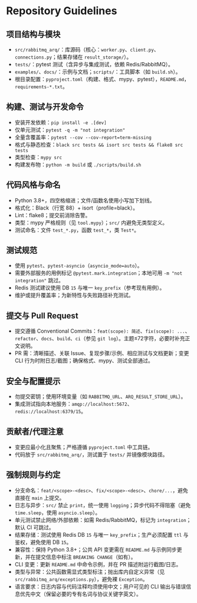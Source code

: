# Repository Guidelines

## 项目结构与模块
- `src/rabbitmq_arq/`：库源码（核心：`worker.py`、`client.py`、`connections.py`；结果存储在 `result_storage/`）。
- `tests/`：pytest 测试（含异步与集成测试，依赖 Redis/RabbitMQ）。
- `examples/`、`docs/`：示例与文档；`scripts/`：工具脚本（如 `build.sh`）。
- 根目录配置：`pyproject.toml`（构建、格式、mypy、pytest），`README.md`，`requirements-*.txt`。

## 构建、测试与开发命令
- 安装开发依赖：`pip install -e .[dev]`
- 仅单元测试：`pytest -q -m "not integration"`
- 全量含覆盖率：`pytest --cov --cov-report=term-missing`
- 格式与静态检查：`black src tests && isort src tests && flake8 src tests`
- 类型检查：`mypy src`
- 构建发布物：`python -m build` 或 `./scripts/build.sh`

## 代码风格与命名
- Python 3.8+，四空格缩进；文件/函数名使用小写加下划线。
- 格式化：Black（行宽 88）+ isort（profile=black）。
- Lint：flake8；提交前消除告警。
- 类型：mypy 严格规则（见 `tool.mypy`）；`src/` 内避免无类型定义。
- 测试命名：文件 `test_*.py`，函数 `test_*`，类 `Test*`。

## 测试规范
- 使用 `pytest`、`pytest-asyncio`（`asyncio_mode=auto`）。
- 需要外部服务的用例标记 `@pytest.mark.integration`；本地可用 `-m "not integration"` 跳过。
- Redis 测试建议使用 DB `15` 与唯一 `key_prefix`（参考现有用例）。
- 维护或提升覆盖率；为新特性与失败路径补充测试。

## 提交与 Pull Request
- 提交遵循 Conventional Commits：`feat(scope): 简述`、`fix(scope): ...`、`refactor`、`docs`、`build`、`ci`（参见 `git log`）。主题≤72字符，必要时补充正文说明。
- PR 需：清晰描述、关联 Issue、复现步骤/示例、相应测试与文档更新；变更 CLI 行为时附日志/截图；确保格式、mypy、测试全部通过。

## 安全与配置提示
- 勿提交密钥；使用环境变量（如 `RABBITMQ_URL`、`ARQ_RESULT_STORE_URL`）。
- 集成测试指向本地服务：`amqp://localhost:5672`、`redis://localhost:6379/15`。

## 贡献者/代理注意
- 变更应最小化且聚焦；严格遵循 `pyproject.toml` 中工具链。
- 代码放于 `src/rabbitmq_arq/`，测试置于 `tests/` 并镜像模块路径。

## 强制规则与约定
- 分支命名：`feat/<scope>-<desc>`、`fix/<scope>-<desc>`、`chore/...`，避免直接在 `main` 上提交。
- 日志与异步：`src/` 禁止 `print`，统一使用 `logging`；异步代码不得阻塞（避免 `time.sleep`，使用 `asyncio.sleep`）。
- 单元测试禁止网络/外部依赖：如需 Redis/RabbitMQ，标记为 `integration`；默认 CI 可跳过。
- 结果存储：测试使用 Redis DB `15` 与唯一 `key_prefix`；生产必须配置 `ttl` 与鉴权，避免使用 DB `15`。
- 兼容性：保持 Python 3.8+；公共 API 变更需在 `README.md` 与示例同步更新，并在提交信息中标注 `BREAKING CHANGE`（如有）。
- CLI 变更：更新 `README.md` 中命令示例，并在 PR 描述附运行截图/日志。
- 类型与异常：公共函数需显式类型标注；抛出库内自定义异常（见 `src/rabbitmq_arq/exceptions.py`），避免裸 `Exception`。
- 语言要求：日志内容与代码注释均须使用中文；用户可见的 CLI 输出与错误信息优先中文（保留必要的专有名词与协议关键字英文）。
